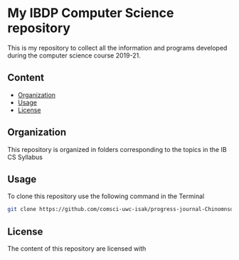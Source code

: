 My IBDP Computer Science repository
===================================

This is my repository to collect all the information and programs developed during the computer science course 2019-21.

Content
-------
  * [Organization](#organisation)
  * [Usage](#usage)
  * [License](#license)
  
Organization
-------------
This repository is organized in folders corresponding to the topics in the IB CS Syllabus

Usage
---------
To clone this repository use the following command in the Terminal
```.sh
git clone https://github.com/comsci-uwc-isak/progress-journal-Chinomnso-Okechukwu.git
```

License
---------------
The content of this repository are licensed with 
